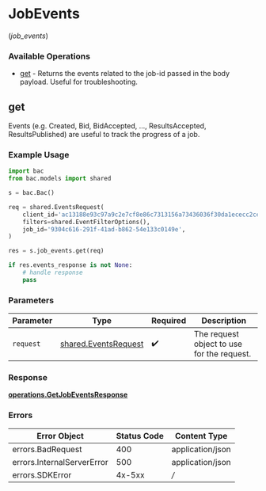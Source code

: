 # JobEvents
(*job_events*)

### Available Operations

* [get](#get) - Returns the events related to the job-id passed in the body payload. Useful for troubleshooting.

## get

Events (e.g. Created, Bid, BidAccepted, ..., ResultsAccepted, ResultsPublished) are useful to track the progress of a job.


### Example Usage

```python
import bac
from bac.models import shared

s = bac.Bac()

req = shared.EventsRequest(
    client_id='ac13188e93c97a9c2e7cf8e86c7313156a73436036f30da1ececc2ce79f9ea51',
    filters=shared.EventFilterOptions(),
    job_id='9304c616-291f-41ad-b862-54e133c0149e',
)

res = s.job_events.get(req)

if res.events_response is not None:
    # handle response
    pass
```

### Parameters

| Parameter                                                    | Type                                                         | Required                                                     | Description                                                  |
| ------------------------------------------------------------ | ------------------------------------------------------------ | ------------------------------------------------------------ | ------------------------------------------------------------ |
| `request`                                                    | [shared.EventsRequest](../../models/shared/eventsrequest.md) | :heavy_check_mark:                                           | The request object to use for the request.                   |


### Response

**[operations.GetJobEventsResponse](../../models/operations/getjobeventsresponse.md)**
### Errors

| Error Object               | Status Code                | Content Type               |
| -------------------------- | -------------------------- | -------------------------- |
| errors.BadRequest          | 400                        | application/json           |
| errors.InternalServerError | 500                        | application/json           |
| errors.SDKError            | 4x-5xx                     | */*                        |
